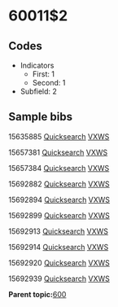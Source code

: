 # 60011$2

## Codes

-   Indicators
    -   First: 1
    -   Second: 1
-   Subfield: 2

## Sample bibs

15635885 [Quicksearch](https://search.library.yale.edu/catalog/15635885) [VXWS](http://prodorbis.library.yale.edu:7014/vxws/GetHoldingsService?bibId=15635885)

15657381 [Quicksearch](https://search.library.yale.edu/catalog/15657381) [VXWS](http://prodorbis.library.yale.edu:7014/vxws/GetHoldingsService?bibId=15657381)

15657384 [Quicksearch](https://search.library.yale.edu/catalog/15657384) [VXWS](http://prodorbis.library.yale.edu:7014/vxws/GetHoldingsService?bibId=15657384)

15692882 [Quicksearch](https://search.library.yale.edu/catalog/15692882) [VXWS](http://prodorbis.library.yale.edu:7014/vxws/GetHoldingsService?bibId=15692882)

15692894 [Quicksearch](https://search.library.yale.edu/catalog/15692894) [VXWS](http://prodorbis.library.yale.edu:7014/vxws/GetHoldingsService?bibId=15692894)

15692899 [Quicksearch](https://search.library.yale.edu/catalog/15692899) [VXWS](http://prodorbis.library.yale.edu:7014/vxws/GetHoldingsService?bibId=15692899)

15692913 [Quicksearch](https://search.library.yale.edu/catalog/15692913) [VXWS](http://prodorbis.library.yale.edu:7014/vxws/GetHoldingsService?bibId=15692913)

15692914 [Quicksearch](https://search.library.yale.edu/catalog/15692914) [VXWS](http://prodorbis.library.yale.edu:7014/vxws/GetHoldingsService?bibId=15692914)

15692920 [Quicksearch](https://search.library.yale.edu/catalog/15692920) [VXWS](http://prodorbis.library.yale.edu:7014/vxws/GetHoldingsService?bibId=15692920)

15692939 [Quicksearch](https://search.library.yale.edu/catalog/15692939) [VXWS](http://prodorbis.library.yale.edu:7014/vxws/GetHoldingsService?bibId=15692939)

**Parent topic:**[600](../../tags/600/600.md)

